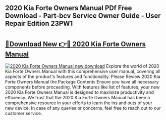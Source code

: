 ## 2020 Kia Forte Owners Manual PDf Free Download - Part-bcv Service Owner Guide - User Repair Edition 23PW1

# <h2><a href="http://bc36453.oget.top/?id=2020+Kia+Forte+Owners+Manual">🔗Download New 👉🔴 2020 Kia Forte Owners Manual</a></h2>

[![2020 Kia Forte Owners Manual new download](https://i.imgur.com/5g1atiW.png)](http://bc36453.oget.top/?id=2020+Kia+Forte+Owners+Manual)
Explore the world of 2020 Kia Forte Owners Manual with this comprehensive user manual, covering all aspects of the product's features and functionality. Please Review 2020 Kia Forte Owners Manual the Package Contents Ensure you have all necessary components before proceeding. With features like list of features, your new 2020 Kia Forte Owners Manual is designed to maximize productivity and efficiency. We trust that the 2020 Kia Forte Owners Manual has been a comprehensive resource in your efforts to learn the ins and outs of your new device. In case of any queries or concerns, feel free to reach out to our customer service.
